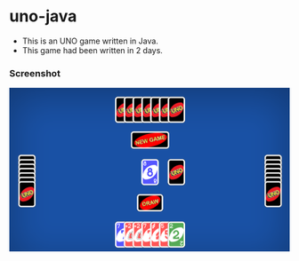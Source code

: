 # uno-java
* This is an UNO game written in Java.
* This game had been written in 2 days.
### Screenshot

![screenshot](screenshot.png "A screenshot of the game")
